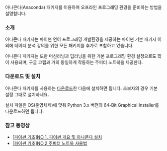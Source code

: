 아나콘다(Anaconda) 패키지를 이용하여 오프라인 프로그래밍 환경을 준비하는 방법을 설명합니다.

### 소개

아나콘다 패키지는 파이썬 언어 프로그래밍 개발환경을 제공하는
파이썬 기본 패키지 이외에 데이터 분석 강의를 위한 모든 패키지를 추가로 포함하고 있습니다.

아나콘다 패키지는 또한 머신러닝과 딥러닝을 위한 기본 프로그래밍 환경 설정으로도 많이 사용되며,
구글 코랩과 거의 동일하게 작동하는 주피터 노트북을 제공한다.

### 다운로드 및 설치

아나콘다 패키지를 사용하는 [다운로드](https://www.anaconda.com/products/individual)한 다음에 
설치하면 됩니다. 초보자의 경우 기본 설정 그대로 설치하세요.

설치 파일은 OS(운영체제)에 맞춰 Python 3.x 버전의 64-Bit Graphical Installer를 다운로드하면 됩니다. 

### 참고 동영상

* [[파이썬 기초]NO 1. 파이썬 개요 및 아나콘다 설치](https://www.youtube.com/watch?v=cMB6-AxatPU&list=PLRYL8FHwJMhD_Wi22JLm2VURrjt_iVX7X&index=1)
* [[파이썬 기초]NO.2 주피터 노트북 사용법](https://www.youtube.com/watch?v=4_-IIfbdR5M&list=PLRYL8FHwJMhD_Wi22JLm2VURrjt_iVX7X&index=2)